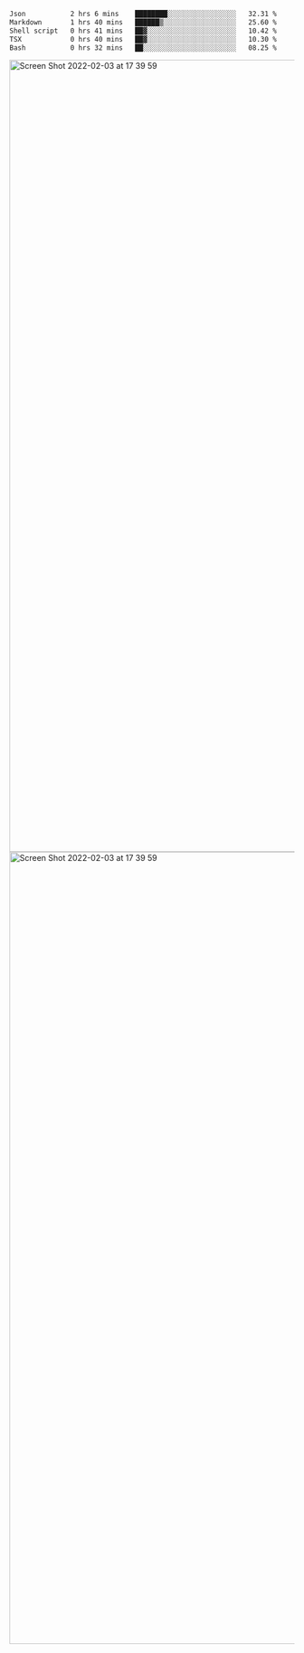 <!--START_SECTION:waka-->

```txt
Json           2 hrs 6 mins    ████████░░░░░░░░░░░░░░░░░   32.31 %
Markdown       1 hrs 40 mins   ██████▒░░░░░░░░░░░░░░░░░░   25.60 %
Shell script   0 hrs 41 mins   ██▓░░░░░░░░░░░░░░░░░░░░░░   10.42 %
TSX            0 hrs 40 mins   ██▓░░░░░░░░░░░░░░░░░░░░░░   10.30 %
Bash           0 hrs 32 mins   ██░░░░░░░░░░░░░░░░░░░░░░░   08.25 %
```

<!--END_SECTION:waka-->

<img width="1400" alt="Screen Shot 2022-02-03 at 17 39 59" src="https://user-images.githubusercontent.com/45716542/152387304-f2b60485-53a6-4f4b-a818-5cefb1b0c0ae.png">
<img width="1400" alt="Screen Shot 2022-02-03 at 17 39 59" src="https://user-images.githubusercontent.com/45716542/152387273-ea5cdf21-2a45-44da-8bef-00c1763b1d42.png">
